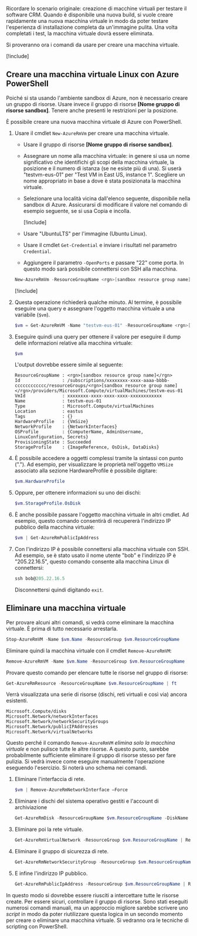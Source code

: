 Ricordare lo scenario originale: creazione di macchine virtuali per testare il software CRM. Quando è disponibile una nuova build, si vuole creare rapidamente una nuova macchina virtuale in modo da poter testare l'esperienza di installazione completa da un'immagine pulita. Una volta completati i test, la macchina virtuale dovrà essere eliminata.

Si proveranno ora i comandi da usare per creare una macchina virtuale.

<!-- Activate the sandbox -->
[!include[](../../../includes/azure-sandbox-activate.md)]

## <a name="create-a-linux-vm-with-azure-powershell"></a>Creare una macchina virtuale Linux con Azure PowerShell

Poiché si sta usando l'ambiente sandbox di Azure, non è necessario creare un gruppo di risorse. Usare invece il gruppo di risorse **<rgn>[Nome gruppo di risorse sandbox]</rgn>**. Tenere anche presenti le restrizioni per la posizione.

È possibile creare una nuova macchina virtuale di Azure con PowerShell.

1. Usare il cmdlet `New-AzureRmVm` per creare una macchina virtuale.
    - Usare il gruppo di risorse **<rgn>[Nome gruppo di risorse sandbox]</rgn>**.
    - Assegnare un nome alla macchina virtuale: in genere si usa un nome significativo che identifichi gli scopi della macchina virtuale, la posizione e il numero di istanza (se ne esiste più di una). Si userà "testvm-eus-01" per "Test VM in East US, instance 1". Scegliere un nome appropriato in base a dove è stata posizionata la macchina virtuale.
    - Selezionare una località vicina dall'elenco seguente, disponibile nella sandbox di Azure. Assicurarsi di modificare il valore nel comando di esempio seguente, se si usa Copia e incolla.

        [!include[](../../../includes/azure-sandbox-regions-note.md)]

    - Usare "UbuntuLTS" per l'immagine (Ubuntu Linux).
    - Usare il cmdlet `Get-Credential` e inviare i risultati nel parametro `Credential`.
    - Aggiungere il parametro `-OpenPorts` e passare "22" come porta. In questo modo sarà possibile connettersi con SSH alla macchina.
 
    ```powershell
    New-AzureRmVm -ResourceGroupName <rgn>[sandbox resource group name]</rgn> -Name "testvm-eus-01" -Credential (Get-Credential) -Location "East US" -Image UbuntuLTS -OpenPorts 22
    ```

    [!include[](../../../includes/azure-cloudshell-copy-paste-tip.md)]
    
1. Questa operazione richiederà qualche minuto. Al termine, è possibile eseguire una query e assegnare l'oggetto macchina virtuale a una variabile (`$vm`).

    ```powershell
    $vm = Get-AzureRmVM -Name "testvm-eus-01" -ResourceGroupName <rgn>[sandbox resource group name]</rgn>
    ```
    
1. Eseguire quindi una query per ottenere il valore per eseguire il dump delle informazioni relative alla macchina virtuale:

    ```powershell
    $vm
    ```

    L'output dovrebbe essere simile al seguente:

    ```output
    ResourceGroupName : <rgn>[sandbox resource group name]</rgn>
    Id                : /subscriptions/xxxxxxxx-xxxx-aaaa-bbbb-cccccccccccc/resourceGroups/<rgn>[sandbox resource group name]</rgn>/providers/Microsoft.Compute/virtualMachines/testvm-eus-01
    VmId              : xxxxxxxx-xxxx-xxxx-xxxx-xxxxxxxxxxxx
    Name              : testvm-eus-01
    Type              : Microsoft.Compute/virtualMachines
    Location          : eastus
    Tags              : {}
    HardwareProfile   : {VmSize}
    NetworkProfile    : {NetworkInterfaces}
    OSProfile         : {ComputerName, AdminUsername, LinuxConfiguration, Secrets}
    ProvisioningState : Succeeded
    StorageProfile    : {ImageReference, OsDisk, DataDisks}
    ```
    
1. È possibile accedere a oggetti complessi tramite la sintassi con punto ("."). Ad esempio, per visualizzare le proprietà nell'oggetto `VMSize` associato alla sezione HardwareProfile è possibile digitare:

    ```powershell
    $vm.HardwareProfile
    ```

1. Oppure, per ottenere informazioni su uno dei dischi:

    ```powershell
    $vm.StorageProfile.OsDisk
    ```

1. È anche possibile passare l'oggetto macchina virtuale in altri cmdlet. Ad esempio, questo comando consentirà di recupererà l'indirizzo IP pubblico della macchina virtuale:

    ```powershell
    $vm | Get-AzureRmPublicIpAddress
    ```

1. Con l'indirizzo IP è possibile connettersi alla macchina virtuale con SSH. Ad esempio, se è stato usato il nome utente "bob" e l'indirizzo IP è "205.22.16.5", questo comando consente alla macchina Linux di connettersi:

    ```powershell
    ssh bob@205.22.16.5
    ```

    Disconnettersi quindi digitando `exit`.


## <a name="delete-a-vm"></a>Eliminare una macchina virtuale

Per provare alcuni altri comandi, si vedrà come eliminare la macchina virtuale. È prima di tutto necessario arrestarla.

```powershell
Stop-AzureRmVM -Name $vm.Name -ResourceGroup $vm.ResourceGroupName
```

Eliminare quindi la macchina virtuale con il cmdlet `Remove-AzureRmVM`:

```powershell
Remove-AzureRmVM -Name $vm.Name -ResourceGroup $vm.ResourceGroupName
```

Provare questo comando per elencare tutte le risorse nel gruppo di risorse:

```powershell
Get-AzureRmResource -ResourceGroupName $vm.ResourceGroupName | ft
```

Verrà visualizzata una serie di risorse (dischi, reti virtuali e così via) ancora esistenti. 

```output
Microsoft.Compute/disks
Microsoft.Network/networkInterfaces
Microsoft.Network/networkSecurityGroups
Microsoft.Network/publicIPAddresses
Microsoft.Network/virtualNetworks
```

Questo perché il comando `Remove-AzureRmVM` _elimina solo la macchina virtuale_ e non pulisce tutte le altre risorse. A questo punto, sarebbe probabilmente sufficiente eliminare il gruppo di risorse stesso per fare pulizia. Si vedrà invece come eseguire manualmente l'operazione eseguendo l'esercizio. Si noterà uno schema nei comandi.

1. Eliminare l'interfaccia di rete.

    ```powershell
    $vm | Remove-AzureRmNetworkInterface –Force
    ```
    
1. Eliminare i dischi del sistema operativo gestiti e l'account di archiviazione

    ```powershell
    Get-AzureRmDisk -ResourceGroupName $vm.ResourceGroupName -DiskName $vm.StorageProfile.OSDisk.Name | Remove-AzureRmDisk -Force
    ```

1. Eliminare poi la rete virtuale.

    ```powershell
    Get-AzureRmVirtualNetwork -ResourceGroup $vm.ResourceGroupName | Remove-AzureRmVirtualNetwork -Force
    ```

1. Eliminare il gruppo di sicurezza di rete.

    ```powershell
    Get-AzureRmNetworkSecurityGroup -ResourceGroup $vm.ResourceGroupName | Remove-AzureRmNetworkSecurityGroup -Force
    ```

1. E infine l'indirizzo IP pubblico.

    ```powershell
    Get-AzureRmPublicIpAddress -ResourceGroup $vm.ResourceGroupName | Remove-AzureRmPublicIpAddress -Force
    ```

In questo modo si dovrebbe essere riusciti a intercettare tutte le risorse create. Per essere sicuri, controllare il gruppo di risorse. Sono stati eseguiti numerosi comandi manuali, ma un approccio migliore sarebbe scrivere uno _script_ in modo da poter riutilizzare questa logica in un secondo momento per creare o eliminare una macchina virtuale. Si vedranno ora le tecniche di scripting con PowerShell.